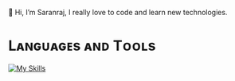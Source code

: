 👋 Hi, I’m Saranraj,
I really love to code and learn new technologies.
<h1>Lᴀɴɢᴜᴀɢᴇs ᴀɴᴅ Tᴏᴏʟs</h1>

[![My Skills](https://skillicons.dev/icons?i=js,html,css,bootstrap,tailwind,wordpress,react,angular,nodejs,express,python,cpp,php,aws,mongodb,mysql)](https://skillicons.dev)



